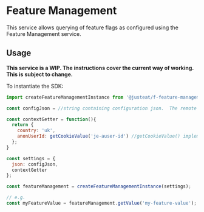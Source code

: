 # Feature Management 

This service allows querying of feature flags as configured using the Feature Management service.

## Usage

**This service is a WIP. The instructions cover the current way of working. This is subject to change.**

To instantiate the SDK:

```javascript
import createFeatureManagementInstance from '@justeat/f-feature-management';

const configJson = //string containing configuration json.  The remote load functionality has not yet been added to this lib.

const contextGetter = function(){
  return {
    country: 'uk',
    anonUserId: getCookieValue('je-auser-id') //getCookieValue() implementation to be provided by integrator
  };
}

const settings = {
  json: configJson,
  contextGetter
};

const featureManagement = createFeatureManagementInstance(settings);

// e.g.
const myFeatureValue = featureManagement.getValue('my-feature-value');
```
